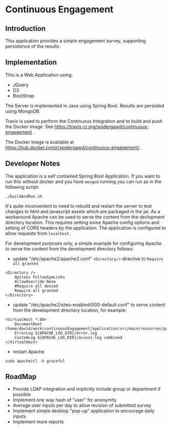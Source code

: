 # Continuous Engagement

## Introduction
This application provides a simple engagement survey, supporting persistence of the results.

## Implementation
This is a Web Application using:
- JQuery
- D3
- BootStrap

The Server is implemented in Java using Spring Boot.
Results are persisted using MongoDB.

Travis is used to perform the Continuous Integration and to build and push the Docker image. See https://travis-ci.org/spidergawd/continuous-engagement .

The Docker image is available at https://hub.docker.com/r/spidergawd/continuous-engagement/ .

## Developer Notes
The application is a self contained Spring Boot Application. If you want to run this without docker and you have ```mongod``` running you can run as in the following script:
~~~~
./buildAndRun.sh
~~~~

It's quite inconvenient to need to rebuild and restart the server to test changes to html and javascript assets which are packaged in the jar. As a workaround Apache can be used to serve the content from the devlopment directory location. This requires setting some Apache config options and setting of CORS headers by the application. The application is configured to allow requests from ```localhost```.

For development purposes only, a simple example for configuring Apache to serve the content from the development directory follows:
- update "/etc/apache2/apache2.conf" ```<Directory/>``` directive to ```Require all granted```
~~~
<Directory />
	Options FollowSymLinks
	AllowOverride None
    #Require all denied
	Require all granted
</Directory>
~~~
- update "/etc/apache2/sites-enabled/000-default.conf" to serve content from the development directory location, for example:
~~~
<VirtualHost *:80>
	DocumentRoot /home/david/work/continuousEngagement/application/src/main/resources/public
	ErrorLog ${APACHE_LOG_DIR}/error.log
	CustomLog ${APACHE_LOG_DIR}/access.log combined
</VirtualHost>
~~~
- restart Apache
~~~
sudo apachectl -k graceful
~~~
## RoadMap
- Provide LDAP integration and implicitly include group or department if possible
- Implement one way hash of "user" for anonymity
- Average user inputs per day to allow revision of submitted survey
- Implement simple desktop "pop-up" application to encourage daily inputs
- Implement more reports
